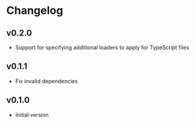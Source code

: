 # Changelog

## v0.2.0

- Support for specifying additional loaders to apply for TypeScript files

## v0.1.1

- Fix invalid dependencies

## v0.1.0

- Initial version
